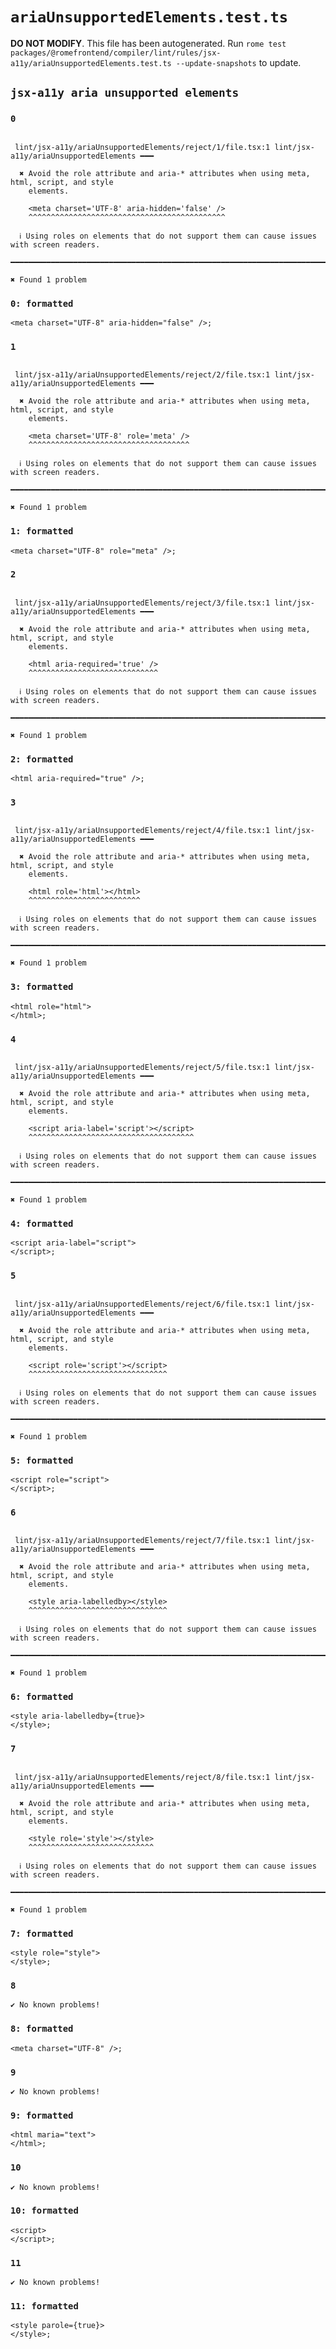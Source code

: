# `ariaUnsupportedElements.test.ts`

**DO NOT MODIFY**. This file has been autogenerated. Run `rome test packages/@romefrontend/compiler/lint/rules/jsx-a11y/ariaUnsupportedElements.test.ts --update-snapshots` to update.

## `jsx-a11y aria unsupported elements`

### `0`

```

 lint/jsx-a11y/ariaUnsupportedElements/reject/1/file.tsx:1 lint/jsx-a11y/ariaUnsupportedElements ━━━

  ✖ Avoid the role attribute and aria-* attributes when using meta, html, script, and style
    elements.

    <meta charset='UTF-8' aria-hidden='false' />
    ^^^^^^^^^^^^^^^^^^^^^^^^^^^^^^^^^^^^^^^^^^^^

  ℹ Using roles on elements that do not support them can cause issues with screen readers.

━━━━━━━━━━━━━━━━━━━━━━━━━━━━━━━━━━━━━━━━━━━━━━━━━━━━━━━━━━━━━━━━━━━━━━━━━━━━━━━━━━━━━━━━━━━━━━━━━━━━

✖ Found 1 problem

```

### `0: formatted`

```
<meta charset="UTF-8" aria-hidden="false" />;

```

### `1`

```

 lint/jsx-a11y/ariaUnsupportedElements/reject/2/file.tsx:1 lint/jsx-a11y/ariaUnsupportedElements ━━━

  ✖ Avoid the role attribute and aria-* attributes when using meta, html, script, and style
    elements.

    <meta charset='UTF-8' role='meta' />
    ^^^^^^^^^^^^^^^^^^^^^^^^^^^^^^^^^^^^

  ℹ Using roles on elements that do not support them can cause issues with screen readers.

━━━━━━━━━━━━━━━━━━━━━━━━━━━━━━━━━━━━━━━━━━━━━━━━━━━━━━━━━━━━━━━━━━━━━━━━━━━━━━━━━━━━━━━━━━━━━━━━━━━━

✖ Found 1 problem

```

### `1: formatted`

```
<meta charset="UTF-8" role="meta" />;

```

### `2`

```

 lint/jsx-a11y/ariaUnsupportedElements/reject/3/file.tsx:1 lint/jsx-a11y/ariaUnsupportedElements ━━━

  ✖ Avoid the role attribute and aria-* attributes when using meta, html, script, and style
    elements.

    <html aria-required='true' />
    ^^^^^^^^^^^^^^^^^^^^^^^^^^^^^

  ℹ Using roles on elements that do not support them can cause issues with screen readers.

━━━━━━━━━━━━━━━━━━━━━━━━━━━━━━━━━━━━━━━━━━━━━━━━━━━━━━━━━━━━━━━━━━━━━━━━━━━━━━━━━━━━━━━━━━━━━━━━━━━━

✖ Found 1 problem

```

### `2: formatted`

```
<html aria-required="true" />;

```

### `3`

```

 lint/jsx-a11y/ariaUnsupportedElements/reject/4/file.tsx:1 lint/jsx-a11y/ariaUnsupportedElements ━━━

  ✖ Avoid the role attribute and aria-* attributes when using meta, html, script, and style
    elements.

    <html role='html'></html>
    ^^^^^^^^^^^^^^^^^^^^^^^^^

  ℹ Using roles on elements that do not support them can cause issues with screen readers.

━━━━━━━━━━━━━━━━━━━━━━━━━━━━━━━━━━━━━━━━━━━━━━━━━━━━━━━━━━━━━━━━━━━━━━━━━━━━━━━━━━━━━━━━━━━━━━━━━━━━

✖ Found 1 problem

```

### `3: formatted`

```
<html role="html">
</html>;

```

### `4`

```

 lint/jsx-a11y/ariaUnsupportedElements/reject/5/file.tsx:1 lint/jsx-a11y/ariaUnsupportedElements ━━━

  ✖ Avoid the role attribute and aria-* attributes when using meta, html, script, and style
    elements.

    <script aria-label='script'></script>
    ^^^^^^^^^^^^^^^^^^^^^^^^^^^^^^^^^^^^^

  ℹ Using roles on elements that do not support them can cause issues with screen readers.

━━━━━━━━━━━━━━━━━━━━━━━━━━━━━━━━━━━━━━━━━━━━━━━━━━━━━━━━━━━━━━━━━━━━━━━━━━━━━━━━━━━━━━━━━━━━━━━━━━━━

✖ Found 1 problem

```

### `4: formatted`

```
<script aria-label="script">
</script>;

```

### `5`

```

 lint/jsx-a11y/ariaUnsupportedElements/reject/6/file.tsx:1 lint/jsx-a11y/ariaUnsupportedElements ━━━

  ✖ Avoid the role attribute and aria-* attributes when using meta, html, script, and style
    elements.

    <script role='script'></script>
    ^^^^^^^^^^^^^^^^^^^^^^^^^^^^^^^

  ℹ Using roles on elements that do not support them can cause issues with screen readers.

━━━━━━━━━━━━━━━━━━━━━━━━━━━━━━━━━━━━━━━━━━━━━━━━━━━━━━━━━━━━━━━━━━━━━━━━━━━━━━━━━━━━━━━━━━━━━━━━━━━━

✖ Found 1 problem

```

### `5: formatted`

```
<script role="script">
</script>;

```

### `6`

```

 lint/jsx-a11y/ariaUnsupportedElements/reject/7/file.tsx:1 lint/jsx-a11y/ariaUnsupportedElements ━━━

  ✖ Avoid the role attribute and aria-* attributes when using meta, html, script, and style
    elements.

    <style aria-labelledby></style>
    ^^^^^^^^^^^^^^^^^^^^^^^^^^^^^^^

  ℹ Using roles on elements that do not support them can cause issues with screen readers.

━━━━━━━━━━━━━━━━━━━━━━━━━━━━━━━━━━━━━━━━━━━━━━━━━━━━━━━━━━━━━━━━━━━━━━━━━━━━━━━━━━━━━━━━━━━━━━━━━━━━

✖ Found 1 problem

```

### `6: formatted`

```
<style aria-labelledby={true}>
</style>;

```

### `7`

```

 lint/jsx-a11y/ariaUnsupportedElements/reject/8/file.tsx:1 lint/jsx-a11y/ariaUnsupportedElements ━━━

  ✖ Avoid the role attribute and aria-* attributes when using meta, html, script, and style
    elements.

    <style role='style'></style>
    ^^^^^^^^^^^^^^^^^^^^^^^^^^^^

  ℹ Using roles on elements that do not support them can cause issues with screen readers.

━━━━━━━━━━━━━━━━━━━━━━━━━━━━━━━━━━━━━━━━━━━━━━━━━━━━━━━━━━━━━━━━━━━━━━━━━━━━━━━━━━━━━━━━━━━━━━━━━━━━

✖ Found 1 problem

```

### `7: formatted`

```
<style role="style">
</style>;

```

### `8`

```
✔ No known problems!

```

### `8: formatted`

```
<meta charset="UTF-8" />;

```

### `9`

```
✔ No known problems!

```

### `9: formatted`

```
<html maria="text">
</html>;

```

### `10`

```
✔ No known problems!

```

### `10: formatted`

```
<script>
</script>;

```

### `11`

```
✔ No known problems!

```

### `11: formatted`

```
<style parole={true}>
</style>;

```
